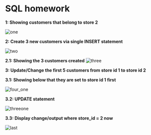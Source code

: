 # SQL homework

**1: Showing customers that belong to store 2**

![one](https://github.com/DanEbrah/homework/assets/50346743/02cf12ef-1e65-494d-b81b-4c32cc3a6818)

**2: Create 3 new customers via single INSERT statement**

![two](https://github.com/DanEbrah/homework/assets/50346743/e907bd25-09ca-4d10-9dff-e019b1e62489)

**2.1: Showing the 3 customers created** 
![three](https://github.com/DanEbrah/homework/assets/50346743/5ee9ca98-e7a6-4133-8914-dc6a75c8e9f8)

**3: Update/Change the first 5 customers from store id 1 to store id 2**

**3.1: Showing below that they are set to store id 1 first**

![four_one](https://github.com/DanEbrah/homework/assets/50346743/8cb8326f-e6c7-47c3-9037-c91e30557ef3)

**3.2: UPDATE statement** 

![threeone](https://github.com/DanEbrah/homework/assets/50346743/cb894062-a707-4423-9073-4e8a79338ec1)


**3.3: Display change/output where store_id = 2 now** 

![last](https://github.com/DanEbrah/homework/assets/50346743/71ef47cc-af82-4eb7-a4d1-b36c01e61bd0)





